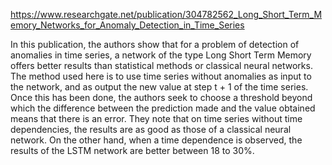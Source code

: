 https://www.researchgate.net/publication/304782562_Long_Short_Term_Memory_Networks_for_Anomaly_Detection_in_Time_Series

In this publication, the authors show that for a problem of detection of anomalies in time series, a network of the type Long Short Term Memory offers better results than statistical methods or classical neural networks. The method used here is to use time series without anomalies as input to the network, and as output the new value at step t + 1 of the time series. Once this has been done, the authors seek to choose a threshold beyond which the difference between the prediction made and the value obtained means that there is an error. They note that on time series without time dependencies, the results are as good as those of a classical neural network. On the other hand, when a time dependence is observed, the results of the LSTM network are better between 18 to 30%.
